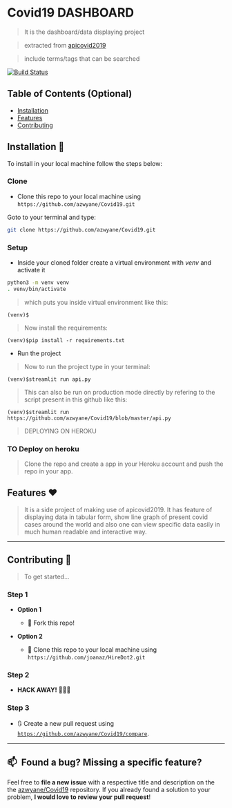 # Covid19 DASHBOARD

> It is the dashboard/data displaying project

> extracted from [apicovid2019](https://github.com/azwyane/apicovid2019)

> include terms/tags that can be searched

[![Build Status](http://img.shields.io/travis/badges/badgerbadgerbadger.svg?style=flat-square)](https://travis-ci.org/badges/badgerbadgerbadger) 

## Table of Contents (Optional)

- [Installation](#installation)
- [Features](#features)
- [Contributing](#contributing)


## Installation 🚀&nbsp;

To install in your local machine follow the steps below:

### Clone

- Clone this repo to your local machine using `https://github.com/azwyane/Covid19.git`

Goto to your terminal and type:

```sh
git clone https://github.com/azwyane/Covid19.git
```

### Setup

- Inside your cloned folder create a virtual environment with *venv* and activate it
```sh
python3 -m venv venv
. venv/bin/activate
```
> which puts you inside virtual environment like this:
```
(venv)$
```
> Now install the requirements:
```
(venv)$pip install -r requirements.txt
```

- Run the project

> Now to run the project type in your terminal:
```
(venv)$streamlit run api.py
```

> This can also be run on production mode directly by refering to 
> the script present in this github
> like this:

```
(venv)$streamlit run https://github.com/azwyane/Covid19/blob/master/api.py
```
> DEPLOYING ON HEROKU
### TO Deploy on heroku

> Clone the repo and create a app in your Heroku account and push the repo 
> in your app.

## Features ❤️&nbsp; 

> It is a side project of making use of apicovid2019. It has feature of 
> displaying data in tabular form, show line graph of present covid cases
> around the world and also one can view specific data easily in much 
> human readable and interactive way.


---

## Contributing 🤝&nbsp;

> To get started...

### Step 1

- **Option 1**
    - 🍴 Fork this repo!

- **Option 2**
    - 👯 Clone this repo to your local machine using `https://github.com/joanaz/HireDot2.git`

### Step 2

- **HACK AWAY!** 🔨🔨🔨

### Step 3

- 🔃 Create a new pull request using <a href="https://github.com/azwyane/Covid19/compare" target="_blank">`https://github.com/azwyane/Covid19/compare`</a>.


---

##  📫&nbsp; Found a bug? Missing a specific feature?

Feel free to **file a new issue** with a respective title and description on the the [azwyane/Covid19](https://github.com/azwyane/Covid19/issues) repository. If you already found a solution to your problem, **I would love to review your pull request**! 

